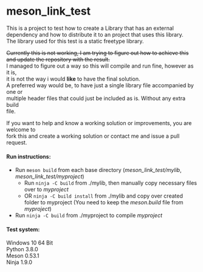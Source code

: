 # meson_link_test

This is a project to test how to create a Library that has an external  
dependency and how to distribute it to an project that uses this library.  
The library used for this test is a static freetype library.  

~~Currently this is not working, I am trying to figure out how to achieve this  
and update the repository with the result.~~  
I managed to figure out a way so this will compile and run fine, however as it is,  
it is not the way i would **like** to have the final solution.  
A preferred way would be, to have just a single library file accompanied by one or  
multiple header files that could just be included as is. Without any extra build  
file.

If you want to help and know a working solution or improvements, you are welcome to  
fork this and create a working solution or contact me and issue a pull request.  

#### Run instructions:
- Run `meson build` from each base directory (*meson_link_test/mylib*, *meson_link_test/myproject*)
  - Run `ninja -C build` from ./mylib, then manually copy necessary files over to *myproject*
  - OR `ninja -C build install` from ./mylib and copy over created folder to myproject (You need to keep the *meson.build* file from *myproject*)
- Run `ninja -C build` from ./myproject to compile *myproject*

#### Test system:
Windows 10 64 Bit  
Python 3.8.0  
Meson 0.53.1  
Ninja 1.9.0  
